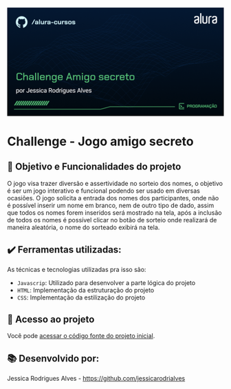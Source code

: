 
![cartão jessica](challenge-amigo-secreto_pt-main/assets/Programação-ChallengeAmigosecreto.png)

# Challenge - Jogo amigo secreto



## 🔨 Objetivo e Funcionalidades do projeto

O jogo visa trazer diversão e assertividade no sorteio dos nomes, o objetivo é ser um jogo interativo e funcional podendo ser usado em diversas ocasiões.
O jogo solicita a entrada dos nomes dos participantes, onde não é possível inserir um nome em branco, nem de outro tipo de dado, assim que todos os nomes forem inseridos será mostrado na tela,  após a inclusão de todos os nomes é possível clicar no botão de sorteio onde realizará de maneira aleatória, o nome do sorteado exibirá na tela.

## ✔️ Ferramentas utilizadas:

As técnicas e tecnologias utilizadas pra isso são:

- `Javascrip`: Utilizado para desenvolver a parte lógica do projeto
- `HTML`: Implementação da estruturação do projeto
- `CSS`: Implementação da estilização do projeto

## 📁 Acesso ao projeto

Você pode [acessar o código fonte do projeto inicial]((https://github.com/jessicarodrialves/Desafio---Challenge---AmigoSecreto)).

## 📚 Desenvolvido por: 

Jessica Rodrigues Alves  - https://github.com/jessicarodrialves
